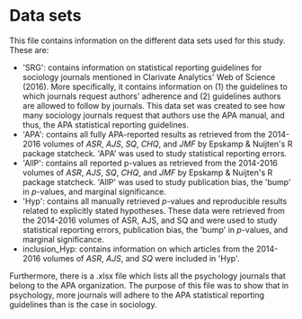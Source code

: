 # Data sets 

This file contains information on the different data sets used for this study. These are:

- 'SRG': contains information on statistical reporting guidelines for sociology journals mentioned in Clarivate Analytics' Web of Science (2016). More specifically, it contains information on (1) the guidelines to which journals request authors' adherence and (2) guidelines authors are allowed to follow by journals. This data set was created to see how many sociology journals request that authors use the APA manual, and thus, the APA statistical reporting guidelines.
- 'APA': contains all fully APA-reported results as retrieved from the 2014-2016 volumes of *ASR*, *AJS*, *SQ*, *CHQ*, and *JMF* by Epskamp & Nuijten's R package statcheck. 'APA' was used to study statistical reporting errors.
- 'AllP': contains all reported p-values as retrieved from the 2014-2016 volumes of *ASR*, *AJS*, *SQ*, *CHQ*, and *JMF* by Epskamp & Nuijten's R package statcheck. 'AllP' was used to study publication bias, the 'bump' in *p*-values, and marginal significance.
- 'Hyp': contains all manually retrieved *p*-values and reproducible results related to explicitly stated hypotheses. These data were retrieved from the 2014-2016 volumes of ASR, AJS, and SQ and were used to study statistical reporting errors, publication bias, the 'bump' in *p*-values, and marginal significance.
- inclusion_Hyp: contains information on which articles from the 2014-2016 volumes of *ASR*, *AJS*, and *SQ* were included in 'Hyp'.

Furthermore, there is a .xlsx file which lists all the psychology journals that belong to the APA organization. The purpose of this file was to show that in psychology, more journals will adhere to the APA statistical reporting guidelines than is the case in sociology.
